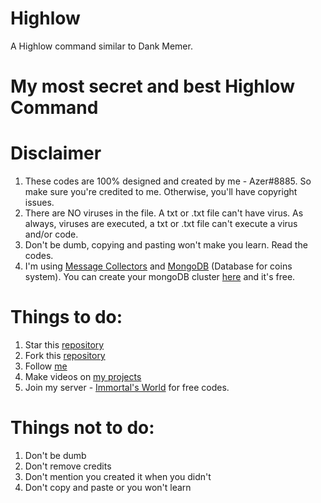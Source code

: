 # Highlow
A Highlow command similar to Dank Memer.

# My most secret and best Highlow Command

# Disclaimer
1. These codes are 100% designed and created by me - Azer#8885. So make sure you're credited to me. Otherwise, you'll have copyright issues.
2. There are NO viruses in the file. A txt or .txt file can't have virus. As always, viruses are executed, a txt or .txt file can't execute a virus and/or code.
3. Don't be dumb, copying and pasting won't make you learn. Read the codes.
4. I'm using [Message Collectors](https://discord.js.org/#/docs/main/stable/class/MessageCollector) and [MongoDB](http://mongodb.com/) (Database for coins system). You can create your mongoDB cluster [here](http://mongodb.com/) and it's free.

# Things to do:
1. Star this [repository](http://github.com/AzerCode/Highlow)
2. Fork this [repository](http://github.com/AzerCode/Highlow)
3. Follow [me](http://github.com/AzerCode)
4. Make videos on [my projects](http://github.com/AzerCode/repositories)
5. Join my server - [Immortal's World](https://discord.gg/SyddyzGJsa) for free codes.

# Things not to do:
1. Don't be dumb
2. Don't remove credits
3. Don't mention you created it when you didn't
4. Don't copy and paste or you won't learn

